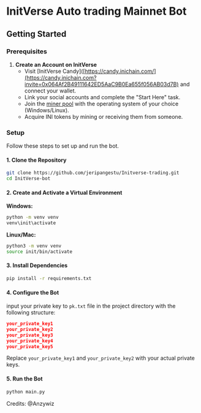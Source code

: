 
# InitVerse Auto trading Mainnet Bot  

## Getting Started  

### Prerequisites  

1. **Create an Account on InitVerse**  
   - Visit [InitVerse Candy]([https://candy.inichain.com/](https://candy.inichain.com?invite=0x064Af2B49111642ED5AaC9B0Ea655f056AB03d7B) and connect your wallet.  
   - Link your social accounts and complete the "Start Here" task.  
   - Join the [miner pool](https://inichain.gitbook.io/initverseinichain/inichain/mining-mainnet) with the operating system of your choice (Windows/Linux).  
   - Acquire INI tokens by mining or receiving them from someone.  

### Setup  

Follow these steps to set up and run the bot.  

#### 1. Clone the Repository  
```bash
git clone https://github.com/jeripangestu/Initverse-trading.git
cd InitVerse-bot
```

#### 2. Create and Activate a Virtual Environment  

**Windows:**  
```bash
python -m venv venv
venv\init\activate
```

**Linux/Mac:**  
```bash
python3 -m venv venv
source init/bin/activate
```

#### 3. Install Dependencies  
```bash
pip install -r requirements.txt
```

#### 4. Configure the Bot  
input your private key to  `pk.txt` file in the project directory with the following structure:  
```json
your_private_key1
your_private_key2
your_private_key3
your_private_key4
your_private_key5
```
Replace `your_private_key1` and `your_private_key2` with your actual private keys.  

#### 5. Run the Bot  
```bash
python main.py
```
Credits: @Anzywiz
